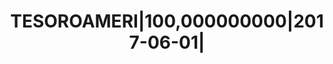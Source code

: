 ---
layout: asset
title: TESOROAMERI|100,000000000|2017-06-01|                       
isin: US912796LA58
---